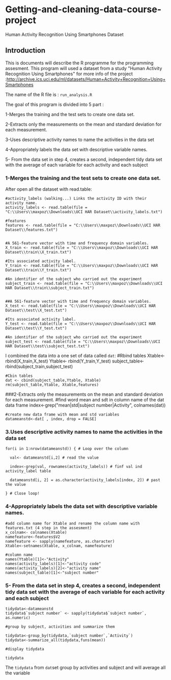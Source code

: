 # Getting-and-cleaning-data-course-project
Human Activity Recognition Using Smartphones Dataset

## Introduction
This is documents will describe the R programme for the programming assesment. This program will used a dataset from a study "Human Activity Recognition Using Smartphones"
for more info of the project :http://archive.ics.uci.edu/ml/datasets/Human+Activity+Recognition+Using+Smartphones

The name of the R file is : `run_analysis.R`

The goal of this program is divided into 5 part :

1-Merges the training and the test sets to create one data set.

2-Extracts only the measurements on the mean and standard deviation for each measurement.

3-Uses descriptive activity names to name the activities in the data set

4-Appropriately labels the data set with descriptive variable names.

5- From the data set in step 4, creates a second, independent tidy data set with the average of each variable for each activity and each subject



### 1-Merges the training and the test sets to create one data set.

After open all the dataset with read.table:

    #activity_labels (walking...) Links the activity ID with their activity name.
    activity_labels <- read.table(file = "C:\\Users\\maxpoz\\Downloads\\UCI HAR Dataset\\activity_labels.txt")

    #features 
    features <- read.table(file = "C:\\Users\\maxpoz\\Downloads\\UCI HAR Dataset\\features.txt")


    #A 561-feature vector with time and frequency domain variables.
    X_train <- read.table(file = "C:\\Users\\maxpoz\\Downloads\\UCI HAR Dataset\\train\\X_train.txt")

    #Its associated activity label. 
    Y_train <- read.table(file = "C:\\Users\\maxpoz\\Downloads\\UCI HAR Dataset\\train\\Y_train.txt")

    #An identifier of the subject who carried out the experiment
    subject_train <- read.table(file = "C:\\Users\\maxpoz\\Downloads\\UCI HAR Dataset\\train\\subject_train.txt")


    ##A 561-feature vector with time and frequency domain variables.
    X_test <- read.table(file = "C:\\Users\\maxpoz\\Downloads\\UCI HAR Dataset\\test\\X_test.txt")

    #Its associated activity label. 
    Y_test <- read.table(file = "C:\\Users\\maxpoz\\Downloads\\UCI HAR Dataset\\test\\Y_test.txt")

    #An identifier of the subject who carried out the experiment
    subject_test <- read.table(file = "C:\\Users\\maxpoz\\Downloads\\UCI HAR Dataset\\test\\subject_test.txt")

 I combined the data into a one set of data called `dat`:
    #Rbind tables
    Xtable<- rbind(X_train,X_test)
    Ytable<- rbind(Y_train,Y_test)
    subject_table<- rbind(subject_train,subject_test)

    #Cbin tables
    dat <- cbind(subject_table,Ytable, Xtable)
    rm(subject_table,Ytable, Xtable,features)
    
###2-Extracts only the measurements on the mean and standard deviation for each measurement.
    #find word mean and sdt in column name of the dat data frame
    index<-grep("mean|std|subject number|Activity", colnames(dat))

    #create new data frame with mean and std variables
    datameanstd<-dat[ , index, drop = FALSE]
    
###    3.Uses descriptive activity names to name the activities in the data set

    for(i in 1:nrow(datameanstd)) { # Loop over the column

      val<- datameanstd[i,2] # read the value

      index<-grep(val, rownames(activity_labels)) # finf val ind activity_label table

      datameanstd[i, 2] = as.character(activity_labels[index, 2]) # past the value 

    } # Close loop!
    
### 4-Appropriately labels the data set with descriptive variable names.

    #add column name for Xtable and rename the column name with features.txt (4 step in the assesment)
    x_colnam<- colnames(Xtable)
    namefeature<-features$V2
    namefeature <- sapply(namefeature, as.character)
    Xtable<-setnames(Xtable, x_colnam, namefeature)

    #column name
    names(Ytable)[1]<-"Activity"
    names(activity_labels)[1]<-"activity code"
    names(activity_labels)[2]<-"activity name"
    names(subject_table)[1]<-"subject number"
    
### 5- From the data set in step 4, creates a second, independent tidy data set with the average of each variable for each activity and each subject
    tidydata<-datameanstd
    tidydata$`subject number` <- sapply(tidydata$`subject number`, as.numeric)

    #group by subject, activities and summarize them

    tidydata<-group_by(tidydata,`subject number`,`Activity`)
    tidydata<-summarize_all(tidydata,funs(mean))

    #display tidydata

    tidydata
    
  The `tidydata` from `dat`set group by activities and subject and will average all the variable
